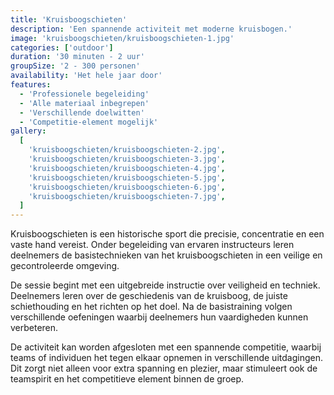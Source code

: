 ```yaml
---
title: 'Kruisboogschieten'
description: 'Een spannende activiteit met moderne kruisbogen.'
image: 'kruisboogschieten/kruisboogschieten-1.jpg'
categories: ['outdoor']
duration: '30 minuten - 2 uur'
groupSize: '2 - 300 personen'
availability: 'Het hele jaar door'
features:
  - 'Professionele begeleiding'
  - 'Alle materiaal inbegrepen'
  - 'Verschillende doelwitten'
  - 'Competitie-element mogelijk'
gallery:
  [
    'kruisboogschieten/kruisboogschieten-2.jpg',
    'kruisboogschieten/kruisboogschieten-3.jpg',
    'kruisboogschieten/kruisboogschieten-4.jpg',
    'kruisboogschieten/kruisboogschieten-5.jpg',
    'kruisboogschieten/kruisboogschieten-6.jpg',
    'kruisboogschieten/kruisboogschieten-7.jpg',
  ]
---
```


Kruisboogschieten is een historische sport die precisie, concentratie en een vaste hand vereist. Onder begeleiding van ervaren instructeurs leren deelnemers de basistechnieken van het kruisboogschieten in een veilige en gecontroleerde omgeving.

De sessie begint met een uitgebreide instructie over veiligheid en techniek. Deelnemers leren over de geschiedenis van de kruisboog, de juiste schiethouding en het richten op het doel. Na de basistraining volgen verschillende oefeningen waarbij deelnemers hun vaardigheden kunnen verbeteren.

De activiteit kan worden afgesloten met een spannende competitie, waarbij teams of individuen het tegen elkaar opnemen in verschillende uitdagingen. Dit zorgt niet alleen voor extra spanning en plezier, maar stimuleert ook de teamspirit en het competitieve element binnen de groep.
